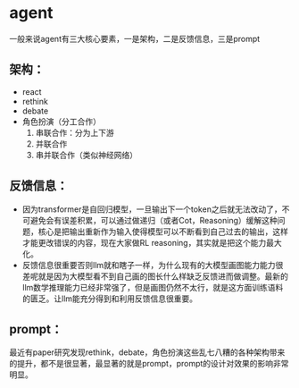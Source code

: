 # agent
一般来说agent有三大核心要素，一是架构，二是反馈信息，三是prompt

## 架构：
- react
- rethink
- debate
- 角色扮演（分工合作）
  1. 串联合作：分为上下游
  2. 并联合作
  3. 串并联合作（类似神经网络）

## 反馈信息：
- 因为transformer是自回归模型，一旦输出下一个token之后就无法改动了，不可避免会有误差积累，可以通过做递归（或者Cot，Reasoning）缓解这种问题，核心是把输出重新作为输入使得模型可以不断看到自己过去的输出，这样才能更改错误的内容，现在大家做RL reasoning，其实就是把这个能力最大化。
- 反馈信息很重要否则llm就和瞎子一样，为什么现有的大模型画图能力能力很差呢就是因为大模型看不到自己画的图长什么样缺乏反馈进而做调整。最新的llm数学推理能力已经非常强了，但是画图仍然不太行，就是这方面训练语料的匮乏。让llm能充分得到和利用反馈信息很重要。

## prompt：
最近有paper研究发现rethink，debate，角色扮演这些乱七八糟的各种架构带来的提升，都不是很显著，最显著的就是prompt，prompt的设计对效果的影响非常明显。
